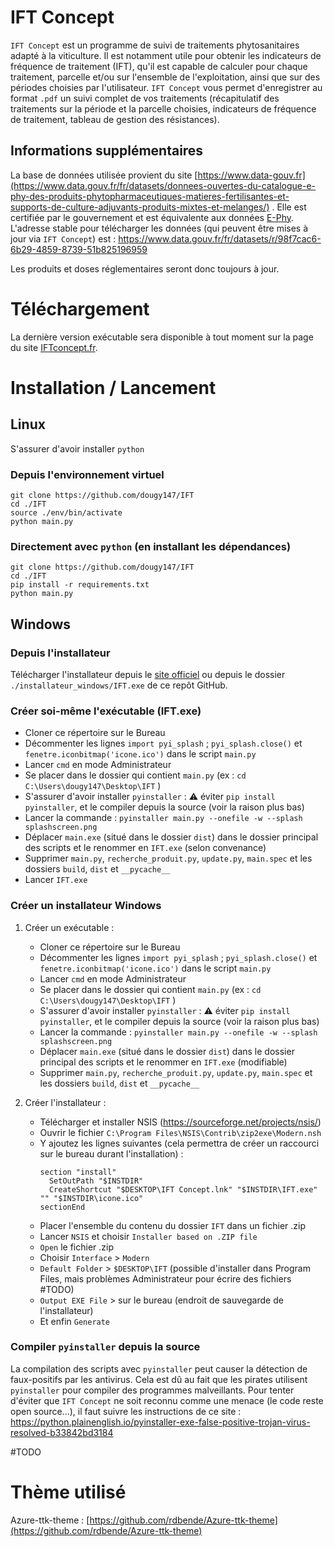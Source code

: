 # IFT Concept

`IFT Concept` est un programme de suivi de traitements phytosanitaires adapté à la viticulture.
Il est notamment utile pour obtenir les indicateurs de fréquence de traitement (IFT), qu'il est capable de calculer pour chaque traitement, parcelle et/ou sur l'ensemble de l'exploitation, ainsi que sur des périodes choisies par l'utilisateur.
`IFT Concept` vous permet d'enregistrer au format `.pdf` un suivi complet de vos traitements (récapitulatif des traitements sur la période et la parcelle choisies, indicateurs de fréquence de traitement, tableau de gestion des résistances).

## Informations supplémentaires

La base de données utilisée provient du site [https://www.data-gouv.fr](https://www.data.gouv.fr/fr/datasets/donnees-ouvertes-du-catalogue-e-phy-des-produits-phytopharmaceutiques-matieres-fertilisantes-et-supports-de-culture-adjuvants-produits-mixtes-et-melanges/) .
Elle est certifiée par le gouvernement et est équivalente aux données [E-Phy](https://ephy.anses.fr).
L'adresse stable pour télécharger les données (qui peuvent être mises à jour via `IFT Concept`) est :
https://www.data.gouv.fr/fr/datasets/r/98f7cac6-6b29-4859-8739-51b825196959

Les produits et doses réglementaires seront donc toujours à jour.


# Téléchargement

La dernière version exécutable sera disponible à tout moment sur la page du site [IFTconcept.fr](https://iftconcept.fr).


# Installation / Lancement

## Linux

S'assurer d'avoir installer `python`

### Depuis l'environnement virtuel

```
git clone https://github.com/dougy147/IFT
cd ./IFT
source ./env/bin/activate
python main.py
```

### Directement avec `python` (en installant les dépendances)

```
git clone https://github.com/dougy147/IFT
cd ./IFT
pip install -r requirements.txt
python main.py
```

## Windows

### Depuis l'installateur

Télécharger l'installateur depuis le [site officiel](https://iftconcept.fr) ou depuis le dossier `./installateur_windows/IFT.exe` de ce repôt GitHub.

### Créer soi-même l'exécutable (IFT.exe)

- Cloner ce répertoire sur le Bureau
- Décommenter les lignes `import pyi_splash` ; `pyi_splash.close()` et `fenetre.iconbitmap('icone.ico')` dans le script `main.py`
- Lancer `cmd` en mode Administrateur
- Se placer dans le dossier qui contient `main.py` (ex : `cd C:\Users\dougy147\Desktop\IFT` )
- S'assurer d'avoir installer `pyinstaller` : ⚠ éviter `pip install pyinstaller`, et le compiler depuis la source (voir la raison plus bas)
- Lancer la commande : `pyinstaller main.py --onefile -w --splash splashscreen.png`
- Déplacer `main.exe` (situé dans le dossier `dist`) dans le dossier principal des scripts et le renommer en `IFT.exe` (selon convenance)
- Supprimer `main.py`, `recherche_produit.py`, `update.py`, `main.spec` et les dossiers `build`, `dist` et `__pycache__`
- Lancer `IFT.exe`

### Créer un installateur Windows

1) Créer un exécutable :
    - Cloner ce répertoire sur le Bureau
    - Décommenter les lignes `import pyi_splash` ; `pyi_splash.close()` et `fenetre.iconbitmap('icone.ico')` dans le script `main.py`
    - Lancer `cmd` en mode Administrateur
    - Se placer dans le dossier qui contient `main.py` (ex : `cd C:\Users\dougy147\Desktop\IFT` )
    - S'assurer d'avoir installer `pyinstaller` : ⚠ éviter `pip install pyinstaller`, et le compiler depuis la source (voir la raison plus bas)
    - Lancer la commande : `pyinstaller main.py --onefile -w --splash splashscreen.png`
    - Déplacer `main.exe` (situé dans le dossier `dist`) dans le dossier principal des scripts et le renommer en `IFT.exe` (modifiable)
    - Supprimer `main.py`, `recherche_produit.py`, `update.py`, `main.spec` et les dossiers `build`, `dist` et `__pycache__`

2) Créer l'installateur :
    - Télécharger et installer NSIS (https://sourceforge.net/projects/nsis/)
    - Ouvrir le fichier `C:\Program Files\NSIS\Contrib\zip2exe\Modern.nsh`
    - Y ajoutez les lignes suivantes (cela permettra de créer un raccourci sur le bureau durant l'installation) :
      ```
      section "install"
      	SetOutPath "$INSTDIR"
      	CreateShortcut "$DESKTOP\IFT Concept.lnk" "$INSTDIR\IFT.exe" "" "$INSTDIR\icone.ico"
      sectionEnd
      ```
    - Placer l'ensemble du contenu du dossier `IFT` dans un fichier .zip
    - Lancer `NSIS` et choisir `Installer based on .ZIP file`
    - `Open` le fichier .zip
    - Choisir `Interface` > `Modern`
    - `Default Folder` > `$DESKTOP\IFT` (possible d'installer dans Program Files, mais problèmes Administrateur pour écrire des fichiers #TODO)
    - `Output EXE File` > sur le bureau (endroit de sauvegarde de l'installateur)
    - Et enfin `Generate`


### Compiler `pyinstaller` depuis la source

La compilation des scripts avec `pyinstaller` peut causer la détection de faux-positifs par les antivirus.
Cela est dû au fait que les pirates utilisent `pyinstaller` pour compiler des programmes malveillants.
Pour tenter d'éviter que `IFT Concept` ne soit reconnu comme une menace (le code reste open source...), il faut suivre les instructions de ce site : https://python.plainenglish.io/pyinstaller-exe-false-positive-trojan-virus-resolved-b33842bd3184

#TODO

# Thème utilisé

Azure-ttk-theme : [https://github.com/rdbende/Azure-ttk-theme](https://github.com/rdbende/Azure-ttk-theme)
